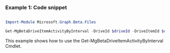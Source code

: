 ### Example 1: Code snippet

```powershell

Import-Module Microsoft.Graph.Beta.Files

Get-MgBetaDriveItemActivityByInterval -DriveId $driveId -DriveItemId $driveItemId

```
This example shows how to use the Get-MgBetaDriveItemActivityByInterval Cmdlet.

